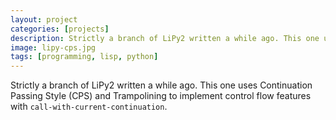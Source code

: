 ```yaml
---
layout: project
categories: [projects]
description: Strictly a branch of LiPy2 written a while ago. This one uses Continuation Passing Style (CPS) and Trampolining to implement control flow features with call-with-current-continuation.
image: lipy-cps.jpg
tags: [programming, lisp, python]
---
```


Strictly a branch of LiPy2 written a while ago. This one uses Continuation Passing Style (CPS) and Trampolining to implement control flow features with `call-with-current-continuation`.
